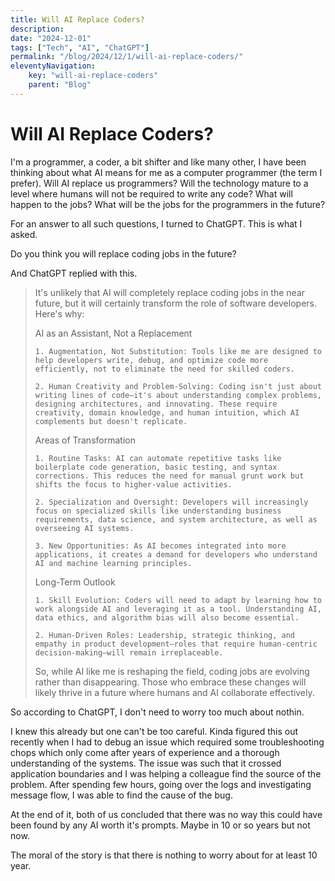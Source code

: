 ```yaml
---
title: Will AI Replace Coders?
description:
date: "2024-12-01"
tags: ["Tech", "AI", "ChatGPT"]
permalink: "/blog/2024/12/1/will-ai-replace-coders/"
eleventyNavigation:
    key: "will-ai-replace-coders"
    parent: "Blog"
---
```


# Will AI Replace Coders?

I'm a programmer, a coder, a bit shifter and like many other, I have been thinking about what AI means for me as a computer programmer (the term I prefer). Will AI replace us programmers? Will the technology mature to a level where humans will not be required to write any code? What will happen to the jobs? What will be the jobs for the programmers in the future?

For an answer to all such questions, I turned to ChatGPT. This is what I asked.

Do you think you will replace coding jobs in the future?

And ChatGPT replied with this.

<blockquote>
It's unlikely that AI will completely replace coding jobs in the near future, but it will certainly transform the role of software developers. Here's why:

AI as an Assistant, Not a Replacement

    1. Augmentation, Not Substitution: Tools like me are designed to help developers write, debug, and optimize code more efficiently, not to eliminate the need for skilled coders.

    2. Human Creativity and Problem-Solving: Coding isn't just about writing lines of code—it's about understanding complex problems, designing architectures, and innovating. These require creativity, domain knowledge, and human intuition, which AI complements but doesn't replicate.

Areas of Transformation

    1. Routine Tasks: AI can automate repetitive tasks like boilerplate code generation, basic testing, and syntax corrections. This reduces the need for manual grunt work but shifts the focus to higher-value activities.

    2. Specialization and Oversight: Developers will increasingly focus on specialized skills like understanding business requirements, data science, and system architecture, as well as overseeing AI systems.

    3. New Opportunities: As AI becomes integrated into more applications, it creates a demand for developers who understand AI and machine learning principles.

Long-Term Outlook

    1. Skill Evolution: Coders will need to adapt by learning how to work alongside AI and leveraging it as a tool. Understanding AI, data ethics, and algorithm bias will also become essential.

    2. Human-Driven Roles: Leadership, strategic thinking, and empathy in product development—roles that require human-centric decision-making—will remain irreplaceable.

So, while AI like me is reshaping the field, coding jobs are evolving rather than disappearing. Those who embrace these changes will likely thrive in a future where humans and AI collaborate effectively.
</blockquote>

So according to ChatGPT, I don't need to worry too much about nothin.

I knew this already but one can't be too careful. Kinda figured this out recently when I had to debug an issue which required some troubleshooting chops which only come after years of experience and a thorough understanding of the systems. The issue was such that it crossed application boundaries and I was helping a colleague find the source of the problem. After spending few hours, going over the logs and investigating message flow, I was able to find the cause of the bug.

At the end of it, both of us concluded that there was no way this could have been found by any AI worth it's prompts. Maybe in 10 or so years but not now.

The moral of the story is that there is nothing to worry about for at least 10 year.
